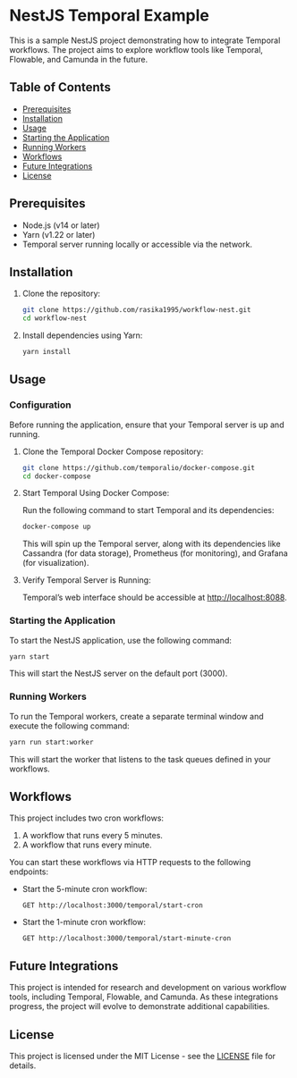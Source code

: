 # NestJS Temporal Example

This is a sample NestJS project demonstrating how to integrate Temporal workflows. The project aims to explore workflow tools like Temporal, Flowable, and Camunda in the future.

## Table of Contents

- [Prerequisites](#prerequisites)
- [Installation](#installation)
- [Usage](#usage)
- [Starting the Application](#starting-the-application)
- [Running Workers](#running-workers)
- [Workflows](#workflows)
- [Future Integrations](#future-integrations)
- [License](#license)

## Prerequisites

- Node.js (v14 or later)
- Yarn (v1.22 or later)
- Temporal server running locally or accessible via the network.

## Installation

1. Clone the repository:

   ```bash
   git clone https://github.com/rasika1995/workflow-nest.git
   cd workflow-nest
   ```

2. Install dependencies using Yarn:

   ```bash
   yarn install
   ```

## Usage

### Configuration

Before running the application, ensure that your Temporal server is up and running. 

1. Clone the Temporal Docker Compose repository:

   ```bash
   git clone https://github.com/temporalio/docker-compose.git
   cd docker-compose
   ```

2. Start Temporal Using Docker Compose:

   Run the following command to start Temporal and its dependencies: 

   ```bash
   docker-compose up
   ```

   This will spin up the Temporal server, along with its dependencies like Cassandra (for data storage), Prometheus (for monitoring), and Grafana (for visualization). 

3. Verify Temporal Server is Running:

   Temporal’s web interface should be accessible at [http://localhost:8088](http://localhost:8088).

### Starting the Application

To start the NestJS application, use the following command:

```bash
yarn start
```

This will start the NestJS server on the default port (3000).

### Running Workers

To run the Temporal workers, create a separate terminal window and execute the following command:

```bash
yarn run start:worker
```

This will start the worker that listens to the task queues defined in your workflows.

## Workflows

This project includes two cron workflows:

1. A workflow that runs every 5 minutes.
2. A workflow that runs every minute.

You can start these workflows via HTTP requests to the following endpoints:

- Start the 5-minute cron workflow:
  
  ```http
  GET http://localhost:3000/temporal/start-cron
  ```

- Start the 1-minute cron workflow:

  ```http
  GET http://localhost:3000/temporal/start-minute-cron
  ```

## Future Integrations

This project is intended for research and development on various workflow tools, including Temporal, Flowable, and Camunda. As these integrations progress, the project will evolve to demonstrate additional capabilities.

## License

This project is licensed under the MIT License - see the [LICENSE](LICENSE) file for details.